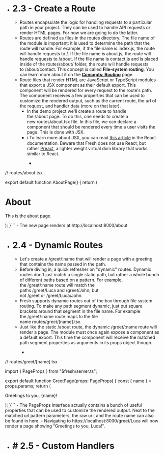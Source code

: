 - # 2.3 - Create a Route
    - Routes encapsulate the logic for handling requests to a particular path in your project. They can be used to handle API requests or render HTML pages. For now we are going to do the latter.
    - Routes are defined as files in the routes directory. The file name of the module is important: it is used to determine the path that the route will handle. For example, if the file name is index.js, the route will handle requests to /. If the file name is about.js, the route will handle requests to /about. If the file name is contact.js and is placed inside of the routes/about/ folder, the route will handle requests to /about/contact. This concept is called __File-system routing__. You can learn more about it on the [__Concepts: Routing__](https://fresh.deno.dev/docs/concepts/routing) page.
    - Route files that render HTML are JavaScript or TypeScript modules that export a JSX component as their default export. This component will be rendered for every request to the route's path. The component receives a few properties that can be used to customize the rendered output, such as the current route, the url of the request, and handler data (more on that later).
        - In the demo project we'll create a route to handle the /about page. To do this, one needs to create a new routes/about.tsx file. In this file, we can declare a component that should be rendered every time a user visits the page. This is done with JSX.
        - ℹ️ To learn more about JSX, you can read [this article](https://reactjs.org/docs/introducing-jsx.html) in the React documentation. Beware that Fresh does not use React, but rather [Preact](https://preactjs.com/), a lighter weight virtual dom library that works similar to React.
            - ```javascript
// routes/about.tsx

export default function AboutPage() {
  return (
    <main>
      <h1>About</h1>
      <p>This is the about page.</p>
    </main>
  );
}```
        - The new page renders at http://localhost:8000/about
- # 2.4 - Dynamic Routes
    - Let's create a /greet/:name that will render a page with a greeting that contains the name passed in the path.
    - Before diving in, a quick refresher on "dynamic" routes. Dynamic routes don't just match a single static path, but rather a whole bunch of different paths based on a pattern. For example, the /greet/:name route will match the paths /greet/Luca and /greet/John, but not /greet or /greet/Luca/John.
    - Fresh supports dynamic routes out of the box through file system routing. To make any path segment dynamic, just put square brackets around that segment in the file name. For example the /greet/:name route maps to the file name routes/greet/[name].tsx.
    - Just like the static /about route, the dynamic /greet/:name route will render a page. The module must once again expose a component as a default export. This time the component will receive the matched path segment properties as arguments in its props object though.
        - ```javascript
// routes/greet/[name].tsx

import { PageProps } from "$fresh/server.ts";

export default function GreetPage(props: PageProps) {
  const { name } = props.params;
  return (
    <main>
      <p>Greetings to you, {name}!</p>
    </main>
  );
}```
        - The PageProps interface actually contains a bunch of useful properties that can be used to customize the rendered output. Next to the matched url pattern parameters, the raw url, and the route name can also be found in here.
        - Navigating to https://localhost:8000/greet/Luca will now render a page showing "Greetings to you, Luca!".
- # # 2.5 - Custom Handlers
